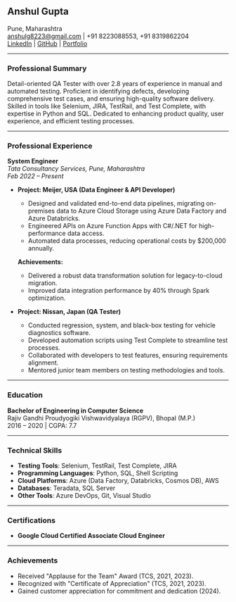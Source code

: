 ## **Anshul Gupta**  
Pune, Maharashtra  
anshulg8223@gmail.com | +91 8223088553, +91 8319862204  
[LinkedIn](https://www.linkedin.com/in/AnshulGupta) | [GitHub](https://github.com/AnshulGupta) | [Portfolio](https://anshulg8223.github.io)

---

### **Professional Summary**  
Detail-oriented QA Tester with over 2.8 years of experience in manual and automated testing. Proficient in identifying defects, developing comprehensive test cases, and ensuring high-quality software delivery. Skilled in tools like Selenium, JIRA, TestRail, and Test Complete, with expertise in Python and SQL. Dedicated to enhancing product quality, user experience, and efficient testing processes.

---

### **Professional Experience**

**System Engineer**  
*Tata Consultancy Services, Pune, Maharashtra*  
*Feb 2022 – Present*  

- **Project: Meijer, USA (Data Engineer & API Developer)**  
  - Designed and validated end-to-end data pipelines, migrating on-premises data to Azure Cloud Storage using Azure Data Factory and Azure Databricks.  
  - Engineered APIs on Azure Function Apps with C#/.NET for high-performance data access.  
  - Automated data processes, reducing operational costs by $200,000 annually.  

  **Achievements:**  
  - Delivered a robust data transformation solution for legacy-to-cloud migration.  
  - Improved data integration performance by 40% through Spark optimization.  

- **Project: Nissan, Japan (QA Tester)**  
  - Conducted regression, system, and black-box testing for vehicle diagnostics software.  
  - Developed automation scripts using Test Complete to streamline test processes.  
  - Collaborated with developers to test features, ensuring requirements alignment.  
  - Mentored junior team members on testing methodologies and tools.  

---

### **Education**  
**Bachelor of Engineering in Computer Science**  
Rajiv Gandhi Proudyogiki Vishwavidyalaya (RGPV), Bhopal (M.P.)  
2016 – 2020 | CGPA: 7.7  

---

### **Technical Skills**  
- **Testing Tools**: Selenium, TestRail, Test Complete, JIRA  
- **Programming Languages**: Python, SQL, Shell Scripting  
- **Cloud Platforms**: Azure (Data Factory, Databricks, Cosmos DB), AWS  
- **Databases**: Teradata, SQL Server  
- **Other Tools**: Azure DevOps, Git, Visual Studio  

---

### **Certifications**  
- **Google Cloud Certified Associate Cloud Engineer**  

---

### **Achievements**  
- Received "Applause for the Team" Award (TCS, 2021, 2023).  
- Recognized with "Certificate of Appreciation" (TCS, 2021, 2023).  
- Gained customer appreciation for commitment and dedication (2024).

